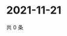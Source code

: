 # 2021-11-21

共 0 条

<!-- BEGIN WEIBO -->
<!-- 最后更新时间 Sun Nov 21 2021 07:14:09 GMT+0800 (China Standard Time) -->

<!-- END WEIBO -->
